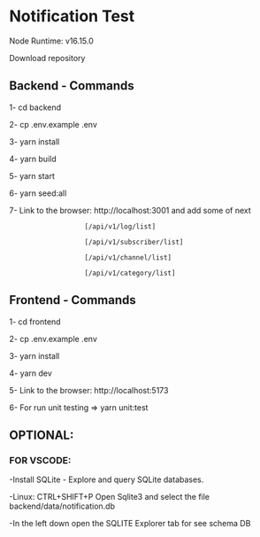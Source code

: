 # Notification Test
Node Runtime: v16.15.0

Download repository

## Backend - Commands
1- cd backend

2- cp .env.example .env

3- yarn install

4- yarn build

5- yarn start 

6- yarn seed:all

7- Link to the browser: http://localhost:3001 and add some of next

                       [/api/v1/log/list] 
                       
                       [/api/v1/subscriber/list] 
                       
                       [/api/v1/channel/list] 
                       
                       [/api/v1/category/list]
                       

## Frontend - Commands
1- cd frontend

2- cp .env.example .env

3- yarn install

4- yarn dev 

5- Link to the browser: http://localhost:5173

6- For run unit testing => yarn unit:test

## OPTIONAL:
### FOR VSCODE:
  -Install SQLite - Explore and query SQLite databases.
  
  -Linux: CTRL+SHIFT+P Open Sqlite3 and select the file backend/data/notification.db
  
  -In the left down open the SQLITE Explorer tab for see schema DB
